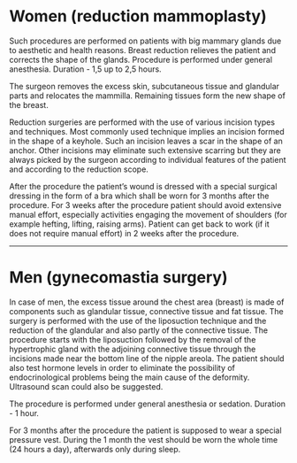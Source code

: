 # Women (reduction mammoplasty)

Such procedures are performed on patients with big mammary glands due to aesthetic and health reasons. Breast reduction relieves the patient and corrects the shape of the glands. Procedure is performed under general anesthesia. Duration - 1,5 up to 2,5 hours.

The surgeon removes the excess skin, subcutaneous tissue and glandular parts and relocates the mammilla. Remaining tissues form the new shape of the breast.

Reduction surgeries are performed with the use of various incision types and techniques. Most commonly used technique implies an incision formed in the shape of a keyhole. Such an incision leaves a scar in the shape of an anchor. Other incisions may eliminate such extensive scarring but they are always picked by the surgeon according to individual features of the patient and according to the reduction scope.

After the procedure the patient’s wound is dressed with a special surgical dressing in the form of a bra which shall be worn for 3 months after the procedure. For 3 weeks after the procedure patient should avoid extensive manual effort, especially activities engaging the movement of shoulders (for example hefting, lifting, raising arms). Patient can get back to work (if it does not require manual effort) in 2 weeks after the procedure.

<hr>

# Men (gynecomastia surgery)

In case of men, the excess tissue around the chest area (breast) is made of components such as glandular tissue, connective tissue and fat tissue. The surgery is performed with the use of the liposuction technique and the reduction of the glandular and also partly of the connective tissue. The procedure starts with the liposuction followed by the removal of the hypertrophic gland with the adjoining connective tissue through the incisions made near the bottom line of the nipple areola. The patient should also test hormone levels in order to eliminate the possibility of endocrinological problems being the main cause of the deformity. Ultrasound scan could also be suggested.

The procedure is performed under general anesthesia or sedation. Duration - 1 hour.

For 3 months after the procedure the patient is supposed to wear a special pressure vest. During the 1 month the vest should be worn the whole time (24 hours a day), afterwards only during sleep.
